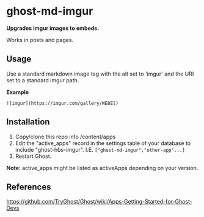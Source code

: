 # ghost-md-imgur
**Upgrades imgur images to embeds.**

Works in posts and pages.

## Usage
Use a standard markdown image tag with the alt set to 'imgur' and the URI set to
a standard imgur path.

**Example**
```
![imgur](https://imgur.com/gallery/WE8El)
```

## Installation

1. Copy/clone this repo into <yourGhostInstall>/content/apps
2. Edit the "active_apps" record in the settings table of your database to
include "ghost-hbs-imgur". I.E. `["ghost-md-imgur","other-app"...]`
3. Restart Ghost.

**Note:** active_apps might be listed as activeApps depending on your version.

## References
https://github.com/TryGhost/Ghost/wiki/Apps-Getting-Started-for-Ghost-Devs
